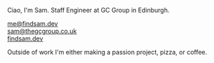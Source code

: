 Ciao, I'm Sam. Staff Engineer at GC Group in Edinburgh.

me@findsam.dev\
sam@thegcgroup.co.uk\
[findsam.dev](https://findsam.dev)

Outside of work I'm either making a passion project, pizza, or coffee. 
